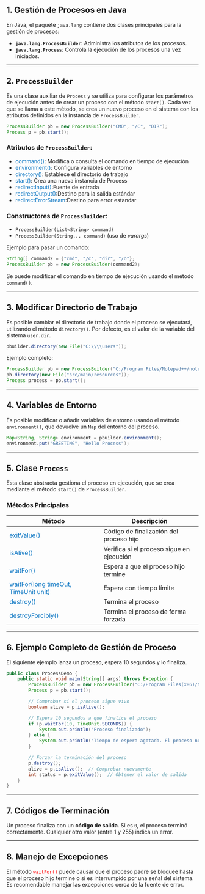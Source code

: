 
## 1. **Gestión de Procesos en Java**

En Java, el paquete `java.lang` contiene dos clases principales para la gestión de procesos:

- **`java.lang.ProcessBuilder`**: Administra los atributos de los procesos.
- **`java.lang.Process`**: Controla la ejecución de los procesos una vez iniciados.

---
## 2. **`ProcessBuilder`**

Es una clase auxiliar de `Process` y se utiliza para configurar los parámetros de ejecución antes de crear un proceso con el método `start()`. Cada vez que se llama a este método, se crea un nuevo proceso en el sistema con los atributos definidos en la instancia de `ProcessBuilder`.

```java
ProcessBuilder pb = new ProcessBuilder("CMD", "/C", "DIR");
Process p = pb.start();
```

### Atributos de `ProcessBuilder`:
- <span style="color:rgb(0, 112, 192)">command()</span>: Modifica o consulta el comando en tiempo de ejecución
- <span style="color:rgb(0, 112, 192)">environment()</span>: Configura variables de entorno
- <span style="color:rgb(0, 112, 192)">directory()</span>: Establece el directorio de trabajo
- <span style="color:rgb(0, 112, 192)">start()</span>: Crea una nueva instancia de Process
- <span style="color:rgb(0, 112, 192)">redirectInput()</span>:Fuente de entrada
- <span style="color:rgb(0, 112, 192)">redirectOutput()</span>:Destino para la salida estándar
- <span style="color:rgb(0, 112, 192)">redirectErrorStream</span>:Destino para error estandar
### Constructores de `ProcessBuilder`:

- `ProcessBuilder(List<String> command)`
- `ProcessBuilder(String... command)` (uso de _varargs_)

Ejemplo para pasar un comando:
```java
String[] command2 = {"cmd", "/c", "dir", "/o"};
ProcessBuilder pb = new ProcessBuilder(command2);
```
Se puede modificar el comando en tiempo de ejecución usando el método `command()`.

---
## 3. **Modificar Directorio de Trabajo**

Es posible cambiar el directorio de trabajo donde el proceso se ejecutará, utilizando el método `directory()`. Por defecto, es el valor de la variable del sistema `user.dir`.

```java
pbuilder.directory(new File("C:\\\\users"));
```

Ejemplo completo:
```java
ProcessBuilder pb = new ProcessBuilder("C:/Program Files/Notepad++/notepad++.exe", "file.txt");
pb.directory(new File("src/main/resources"));
Process process = pb.start();
```

---
## 4. **Variables de Entorno**

Es posible modificar o añadir variables de entorno usando el método `environment()`, que devuelve un `Map` del entorno del proceso.

```java
Map<String, String> environment = pbuilder.environment();
environment.put("GREETING", "Hello Process");
```
---
## 5. **Clase `Process`**

Esta clase abstracta gestiona el proceso en ejecución, que se crea mediante el método `start()` de `ProcessBuilder`.

### Métodos Principales

| Método                                                                           | Descripción                               |
| -------------------------------------------------------------------------------- | ----------------------------------------- |
| <span style="color:rgb(0, 112, 192)">exitValue()</span>                          | Código de finalización del proceso hijo   |
| <span style="color:rgb(0, 112, 192)">isAlive()</span>                            | Verifica si el proceso sigue en ejecución |
| <span style="color:rgb(0, 112, 192)">waitFor()</span>                            | Espera a que el proceso hijo termine      |
| <span style="color:rgb(0, 112, 192)">waitFor(long timeOut, TimeUnit unit)</span> | Espera con tiempo límite                  |
| <span style="color:rgb(0, 112, 192)">destroy()</span>                            | Termina el proceso                        |
| <span style="color:rgb(0, 112, 192)">destroyForcibly()</span>                    | Termina el proceso de forma forzada       |

---
## 6. **Ejemplo Completo de Gestión de Proceso**

El siguiente ejemplo lanza un proceso, espera 10 segundos y lo finaliza.

```java
public class ProcessDemo {
    public static void main(String[] args) throws Exception {
        ProcessBuilder pb = new ProcessBuilder("C:/Program Files(x86)/Notepad++/notepad++.exe");
        Process p = pb.start();

        // Comprobar si el proceso sigue vivo
        boolean alive = p.isAlive();

        // Espera 10 segundos a que finalice el proceso
        if (p.waitFor(10, TimeUnit.SECONDS)) {
            System.out.println("Proceso finalizado");
        } else {
            System.out.println("Tiempo de espera agotado. El proceso no ha terminado");
        }

        // Forzar la terminación del proceso
        p.destroy();
        alive = p.isAlive();  // Comprobar nuevamente
        int status = p.exitValue();  // Obtener el valor de salida
    }
}
```

---
## 7. **Códigos de Terminación**

Un proceso finaliza con un **código de salida**. Si es `0`, el proceso terminó correctamente. Cualquier otro valor (entre 1 y 255) indica un error.

---
## 8. **Manejo de Excepciones**

El método<span style="color:rgb(255, 0, 0)"> `waitFor()`</span> puede causar que el proceso padre se bloquee hasta que el proceso hijo termine o si es interrumpido por una señal del sistema. Es recomendable manejar las excepciones cerca de la fuente de error.